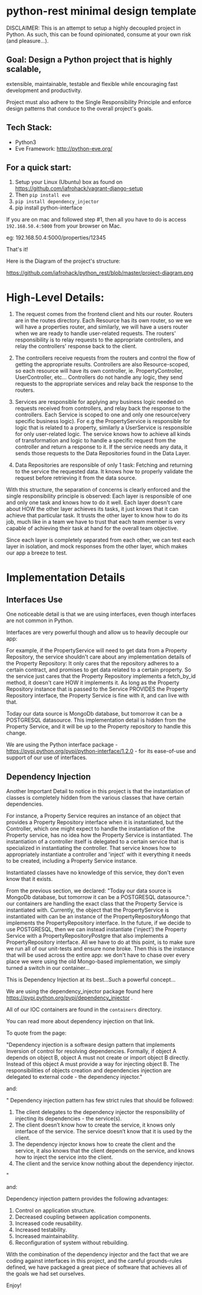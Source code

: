 
# python-rest minimal design template

DISCLAIMER: This is an attempt to setup a highly decoupled
project in Python. As such, this can be found opinionated,
consume at your own risk (and pleasure...).

## Goal: Design a Python project that is highly scalable,
extensible, maintainable, testable and flexible while
encouraging fast development and productivity.

Project must also adhere to the Single Responsibility
Principle and enforce design patterns that conduce to
the overall project's goals.

## Tech Stack:

- Python3
- Eve Framework: http://python-eve.org/

## For a quick start:

1. Setup your Linux (Ubuntu) box as found on https://github.com/iafrohack/vagrant-django-setup
2. Then `pip install eve`
3. `pip install dependency_injector`
4. pip install python-interface

If you are on mac and followed step #1,
then all you have to do is access `192.168.50.4:5000` from your
browser on Mac.

eg: 192.168.50.4:5000/properties/12345

That's it!

Here is the Diagram of the project's structure:

https://github.com/iafrohack/python_rest/blob/master/project-diagram.png

# High-Level Details:

1. The request comes from the frontend client and hits our router.
Routers are in the routes directory. Each Resource has its own
router, so we we will have a properties router, and similarly, we
will have a users router when we are ready to handle user-related requests.
The routers' responsibility is to relay requests to the appropriate controllers,
and relay the controllers' response back to the client.

2. The controllers receive requests from the routers and control the flow
of getting the appropriate results. Controllers are also Resource-scoped, so each
resource will have its own controller, ie. PropertyController, UserController, etc...
Controllers do not handle any logic, they send requests to the appropriate services
and relay back the response to the routers.

3. Services are responsible for applying any business logic needed on requests
received from controllers, and relay back the response to the controllers.
Each Service is scoped to one and only one resource(very specific business logic).
For e.g the PropertyService is responsible for logic that is related to a property,
similarly a UserService is responsible for only user-related logic. The service knows
how to achieve all kinds of transformation and logic to handle a specific request
from the controller and return a response to it. If the service needs any data,
it sends those requests to the Data Repositories found in the Data Layer.

4. Data Repositories are responsible of only 1 task: Fetching and returning to the service
the requested data. It knows how to properly validate the request before retrieving it
from the data source.


With this structure, the separation of concerns is clearly enforced and the single responsibility
principle is observed: Each layer is responsible of one and only one task and knows how to do it
well. Each layer doesn't care about HOW the other layer achieves its tasks, it just knows
that it can achieve that particular task. It trusts the other layer to know how to do its job,
much like in a team we have to trust that each team member is very capable of achieving their
task at hand for the overall team objective.

Since each layer is completely separated from each other, we can test each layer in isolation,
and mock responses from the other layer, which makes our app a breeze to test.

# Implementation Details

## Interfaces Use

One noticeable detail is that we are using interfaces, even though interfaces are not
common in Python.

Interfaces are very powerful though and allow us to heavily decouple our app:

For example, if the PropertyService will need to get data from a Property Repository,
the service shouldn't care about any implementation details of the Property Repository:
It only cares that the repository adheres to a certain contract, and promises to get data
related to a certain property. So the service just cares that the Property Repository
implements a fetch_by_id method, it doesn't care HOW it implements it. As long as
the Property Repository instance that is passed to the Service PROVIDES the Property
Repository interface, the Property Service is fine with it, and can live with that.

Today our data source is MongoDb database, but tomorrow it can be a POSTGRESQL datasource.
This implementation detail is hidden from the Property Service, and it will be up to the
Property repository to handle this change.

We are using the Python interface package - https://pypi.python.org/pypi/python-interface/1.2.0 -
for its ease-of-use and support of our use of interfaces.

## Dependency Injection

Another Important Detail to notice in this project is that the instantiation of classes
is completely hidden from the various classes that have certain dependencies.

For instance, a Property Service requires an instance of an object that provides a Property
Repository interface when it is instantiated, but the Controller, which one might expect to handle the instantiation of the Property service, has no idea how the Property Service is instantiated.
The instantiation of a controller itself is delegated to a certain service that is specialized
in instantiating the controller. That service knows how to appropriately instantiate
a controller and 'inject' with it everything it needs to be created, including a
Property Service instance.

Instantiated classes have no knowledge of this service, they don't even know that it exists.

From the previous section, we declared:
"Today our data source is MongoDb database, but tomorrow it can be a POSTGRESQL datasource.":
our containers are handling the exact class that the Property Service is instantiated with.
Currently, the object that the PropertyService is instantiated with can be an instance of the PropertyRepositoryMongo that implements the PropertyRepository interface. In the future, if we
decide to use POSTGRESQL, then we can instead instantiate ('inject') the Property Service with
a PropertyRepositoryPostgre that also implements a PropertyRepository interface. All we have to do
at this point, is to make sure we run all of our unit-tests and ensure none broke. Then this is the
instance that will be used across the entire app: we don't have to chase over every place
we were using the old Mongo-based implementation, we simply turned a switch in our container...

This is Dependency Injection at its best...Such a powerful concept...

We are using the dependency_injector package found here https://pypi.python.org/pypi/dependency_injector .

All of our IOC containers are found in the `containers` directory.

You can read more about dependency injection on that link.

To quote from the page:

"Dependency injection is a software design pattern that implements Inversion of control for resolving dependencies. Formally, if object A depends on object B, object A must not create or import object B directly. Instead of this object A must provide a way for injecting object B. The responsibilities of objects creation and dependencies injection are delegated to external code - the dependency injector."

and:

"
Dependency injection pattern has few strict rules that should be followed:

1. The client delegates to the dependency injector the responsibility of injecting its dependencies - the service(s).
2. The client doesn’t know how to create the service, it knows only interface of the service. The service doesn’t know that it is used by the client.
3. The dependency injector knows how to create the client and the service, it also knows that the client depends on the service, and knows how to inject the service into the client.
4. The client and the service know nothing about the dependency injector.

"

and:

Dependency injection pattern provides the following advantages:

1. Control on application structure.
2. Decreased coupling between application components.
3. Increased code reusability.
4. Increased testability.
5. Increased maintainability.
6. Reconfiguration of system without rebuilding.

With the combination of the dependency injector and the fact that we are coding against
interfaces in this project, and the careful grounds-rules defined, we have packaged
a great piece of software that achieves all of the goals we had set ourselves.

Enjoy!
